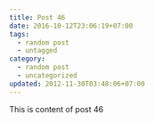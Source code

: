 ```yaml
---
title: Post 46
date: 2016-10-12T23:06:19+07:00
tags:
  - random post
  - untagged
category:
  - random post
  - uncategorized
updated: 2012-11-30T03:48:06+07:00
---
```

This is content of post 46